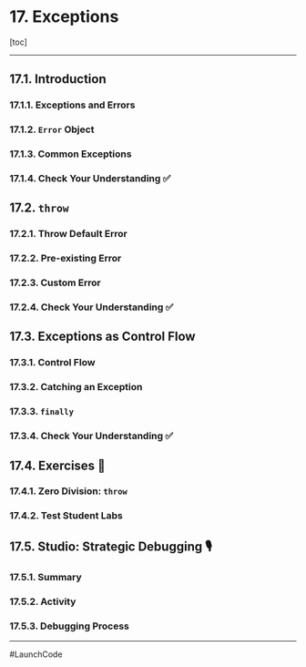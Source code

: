 # 17. Exceptions

[toc]

---

## 17.1. Introduction

### 17.1.1. Exceptions and Errors

### 17.1.2. `Error` Object

### 17.1.3. Common Exceptions

### 17.1.4. Check Your Understanding :white_check_mark:

## 17.2. `throw`

### 17.2.1. Throw Default Error

### 17.2.2. Pre-existing Error

### 17.2.3. Custom Error

### 17.2.4. Check Your Understanding :white_check_mark:

## 17.3. Exceptions as Control Flow

### 17.3.1. Control Flow

### 17.3.2. Catching an Exception

### 17.3.3. `finally`

### 17.3.4. Check Your Understanding :white_check_mark:

## 17.4. Exercises :runner:

### 17.4.1. Zero Division: `throw`

### 17.4.2. Test Student Labs

## 17.5. Studio: Strategic Debugging :studio_microphone:

### 17.5.1. Summary

### 17.5.2. Activity

### 17.5.3. Debugging Process

---

#LaunchCode

